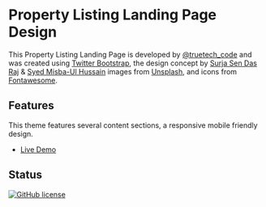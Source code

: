 # Property Listing Landing Page Design

This Property Listing Landing Page is developed by [@truetech_code](https://twitter.com/truetech_code) and was created using [Twitter Bootstrap](http://getbootstrap.com/), the design concept by [Surja Sen Das Raj](https://dribbble.com/raazcse) & [Syed Misba-Ul Hussain](https://dribbble.com/syedraju) images from [Unsplash](https://unsplash.com/), and icons from [Fontawesome](https://fontawesome.com/).

## Features

This theme features several content sections, a responsive mobile friendly design.

- [Live Demo](https://property-agent.terveraosu.now.sh/)

## Status

[![GitHub license](https://img.shields.io/badge/license-MIT-blue.svg)](https://raw.githubusercontent.com/BlackrockDigital/startbootstrap-agency/master/LICENSE)